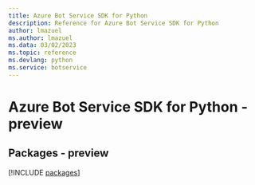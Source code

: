 ```yaml
---
title: Azure Bot Service SDK for Python
description: Reference for Azure Bot Service SDK for Python
author: lmazuel
ms.author: lmazuel
ms.data: 03/02/2023
ms.topic: reference
ms.devlang: python
ms.service: botservice
---
```

# Azure Bot Service SDK for Python - preview
## Packages - preview
[!INCLUDE [packages](bot-service-index.md)]